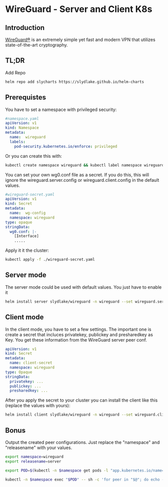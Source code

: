 # WireGuard - Server and Client K8s

## Introduction
[WireGuard®](https://github.com/linuxserver/docker-wireguard) is an extremely simple yet fast and modern VPN that utilizes state-of-the-art cryptography.

## TL;DR

Add Repo
```bash
helm repo add slycharts https://slydlake.github.io/helm-charts
```

## Prerequistes
You have to set a namespace with privileged security:
```yaml
#namespace.yaml
apiVersion: v1
kind: Namespace
metadata:
  name:  wireguard
  labels:
    pod-security.kubernetes.io/enforce: privileged
```
Or you can create this with:
```bash
kubectl create namespace wireguard && kubectl label namespace wireguard pod-security.kubernetes.io/enforce=privileged --overwrite
```
You can set your own wg0.conf file as a secret. If you do this, this will ignore the wireguard.server.config or wireguard.client.config in the default values.

```yaml
#wireguard-secret.yaml
apiVersion: v1
kind: Secret
metadata:
  name:  wg-config
  namespace: wireguard
type: opaque
stringData:
  wg0.conf: |-
    [Interface]
    .....
```
Apply it it the cluster:
```bash
kubectl apply -f ./wireguard-secret.yaml
```

## Server mode
The server mode could be used with default values. You just have to enable it
```bash
helm install server slydlake/wireguard -n wireguard --set wireguard.server.enabled=true
```

## Client mode
In the client mode, you have to set a few settings. The important one is create a secret that incluces privatekey, publickey and presharedkey as Key. You get these information from the WireGuard server peer conf.
```yaml
apiVersion: v1
kind: Secret
metadata:
  name: client-secret
  namespace: wireguard
type: Opaque
stringData:
  privatekey: ...
  publickey: ...
  presharedkey: ...
```
After you apply the secret to your cluster you can install the client like this (replace the values with yours):
```bash
helm install client slydlake/wireguard -n wireguard --set wireguard.client.enabled=true,wireguard.client.config.existingSecret=client-secret,wireguard.client.config.address="10.13.13.2/24",wireguard.client.config.endpoint="vpn.example.com:51820"
```


## Bonus
Output the created peer configurations. Just replace the "namespace" and "releasename" with your values.
```bash
export namespace=wireguard
export releasename=server

export POD=$(kubectl -n $namespace get pods -l "app.kubernetes.io/name=wireguard,app.kubernetes.io/instance=$releasename" -o jsonpath='{.items[0].metadata.name}')

kubectl -n $namespace exec "$POD" -- sh -c 'for peer in "$@"; do echo -e "\n\n--- Peer ${peer} ---"; cat "/config/peer_${peer}/peer_${peer}.conf"; done' sh $(kubectl -n $namespace get pod "$POD" -o jsonpath="{.spec.containers[0].env[?(@.name=='PEERS')].value}" | jq -r -R 'split(",")[]')
```